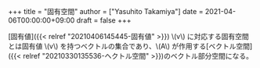 +++
title = "固有空間"
author = ["Yasuhito Takamiya"]
date = 2021-04-06T00:00:00+09:00
draft = false
+++

[固有値]({{< relref "20210406145445-固有値" >}}) \\(v\\) に対応する固有空間とは固有値 \\(v\\) を持つベクトルの集合であり、\\(A\\) が作用する[ベクトル空間]({{< relref "20210330135536-ヘクトル空間" >}})のベクトル部分空間になる。
